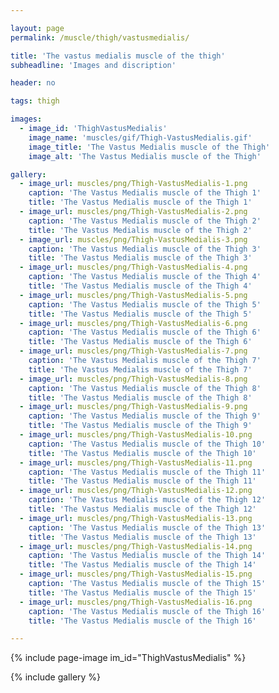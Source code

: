 ```yaml
---

layout: page
permalink: /muscle/thigh/vastusmedialis/

title: 'The vastus medialis muscle of the thigh'
subheadline: 'Images and discription'

header: no

tags: thigh

images:
  - image_id: 'ThighVastusMedialis'
    image_name: 'muscles/gif/Thigh-VastusMedialis.gif'
    image_title: 'The Vastus Medialis muscle of the Thigh'
    image_alt: 'The Vastus Medialis muscle of the Thigh' 

gallery:
  - image_url: muscles/png/Thigh-VastusMedialis-1.png
    caption: 'The Vastus Medialis muscle of the Thigh 1'
    title: 'The Vastus Medialis muscle of the Thigh 1'
  - image_url: muscles/png/Thigh-VastusMedialis-2.png
    caption: 'The Vastus Medialis muscle of the Thigh 2'
    title: 'The Vastus Medialis muscle of the Thigh 2'
  - image_url: muscles/png/Thigh-VastusMedialis-3.png
    caption: 'The Vastus Medialis muscle of the Thigh 3'
    title: 'The Vastus Medialis muscle of the Thigh 3'
  - image_url: muscles/png/Thigh-VastusMedialis-4.png
    caption: 'The Vastus Medialis muscle of the Thigh 4'
    title: 'The Vastus Medialis muscle of the Thigh 4'
  - image_url: muscles/png/Thigh-VastusMedialis-5.png
    caption: 'The Vastus Medialis muscle of the Thigh 5'
    title: 'The Vastus Medialis muscle of the Thigh 5'
  - image_url: muscles/png/Thigh-VastusMedialis-6.png
    caption: 'The Vastus Medialis muscle of the Thigh 6'
    title: 'The Vastus Medialis muscle of the Thigh 6'
  - image_url: muscles/png/Thigh-VastusMedialis-7.png
    caption: 'The Vastus Medialis muscle of the Thigh 7'
    title: 'The Vastus Medialis muscle of the Thigh 7'
  - image_url: muscles/png/Thigh-VastusMedialis-8.png
    caption: 'The Vastus Medialis muscle of the Thigh 8'
    title: 'The Vastus Medialis muscle of the Thigh 8'
  - image_url: muscles/png/Thigh-VastusMedialis-9.png
    caption: 'The Vastus Medialis muscle of the Thigh 9'
    title: 'The Vastus Medialis muscle of the Thigh 9'
  - image_url: muscles/png/Thigh-VastusMedialis-10.png
    caption: 'The Vastus Medialis muscle of the Thigh 10'
    title: 'The Vastus Medialis muscle of the Thigh 10'
  - image_url: muscles/png/Thigh-VastusMedialis-11.png
    caption: 'The Vastus Medialis muscle of the Thigh 11'
    title: 'The Vastus Medialis muscle of the Thigh 11'
  - image_url: muscles/png/Thigh-VastusMedialis-12.png
    caption: 'The Vastus Medialis muscle of the Thigh 12'
    title: 'The Vastus Medialis muscle of the Thigh 12'
  - image_url: muscles/png/Thigh-VastusMedialis-13.png
    caption: 'The Vastus Medialis muscle of the Thigh 13'
    title: 'The Vastus Medialis muscle of the Thigh 13'
  - image_url: muscles/png/Thigh-VastusMedialis-14.png
    caption: 'The Vastus Medialis muscle of the Thigh 14'
    title: 'The Vastus Medialis muscle of the Thigh 14'
  - image_url: muscles/png/Thigh-VastusMedialis-15.png
    caption: 'The Vastus Medialis muscle of the Thigh 15'
    title: 'The Vastus Medialis muscle of the Thigh 15'
  - image_url: muscles/png/Thigh-VastusMedialis-16.png
    caption: 'The Vastus Medialis muscle of the Thigh 16'
    title: 'The Vastus Medialis muscle of the Thigh 16'

---
```


{% include page-image im_id="ThighVastusMedialis" %}

{% include gallery %}